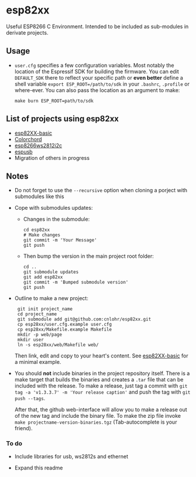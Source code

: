 # esp82xx

Useful ESP8266 C Environment. Intended to be included as sub-modules in derivate projects.

## Usage

 - `user.cfg` specifies a few configuration variables. Most notably the location of the Espressif SDK for building the firmware. You can edit `DEFAULT_SDK` there to reflect your specific path or **even better** define a shell variable `export ESP_ROOT=/path/to/sdk` in your `.bashrc`, `.profile` or where-ever. You can also pass the location as an argument to make:

   ```
   make burn ESP_ROOT=path/to/sdk
   ```

## List of projects using esp82xx

 - [esp82XX-basic](https://github.com/con-f-use/esp82XX-basic)
 - [Colorchord](https://github.com/cnlohr/colorchord)
 - [esp8266ws2812i2c](https://github.com/cnlohr/esp8266ws2812i2s)
 - [espusb](https://github.com/cnlohr/espusb)
 - Migration of others in progress

## Notes

 - Do not forget to use the `--recursive` option when cloning a porject with submodules like this

 - Cope with submodules updates:

    - Changes in the submodule:

        ```
        cd esp82xx
        # Make changes
        git commit -m 'Your Message'
        git push
        ```

    - Then bump the version in the main project root folder:

        ```
        cd ..
        git submodule updates
        git add esp82xx
        git commit -m 'Bumped submodule version'
        git push
        ```

 - Outline to make a new project:

        git init project_name
        cd project_name
        git submodule add git@github.com:cnlohr/esp82xx.git
        cp esp28xx/user.cfg.example user.cfg
        cp esp28xx/Makefile.example Makefile
        mkdir -p web/page
        mkdir user
        ln -s esp28xx/web/Makefile web/

    Then link, edit and copy to your heart's content. See [esp82XX-basic](https://github.com/con-f-use/esp82XX-basic) for a minimal example.

 - You should **not** include binaries in the project repository itself.
    There is a make target that builds the binaries and creates a `.tar` file that can be included with the release.
    To make a release, just tag a commit with `git tag -a 'v1.3.3.7' -m 'Your release caption'` and push the tag with `git push --tags`.

    After that, the github web-interface will allow you to make a release out of the new tag and include the binary file.
    To make the zip file invoke `make projectname-version-binaries.tgz` (Tab-autocomplete is your friend).

### To do

 - Include libraries for usb, ws2812s and ethernet

 - Expand this readme
